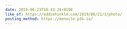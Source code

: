 ```yaml
---
date: 2019-06-23T18:43:28+0100
like_of: https://eddiehinkle.com/2019/06/21/1/photo/
posting_method: https://monocle.p3k.io/
---
```

